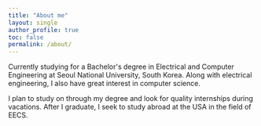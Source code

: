 ```yaml
---
title: "About me"
layout: single
author_profile: true
toc: false
permalink: /about/
---
```


Currently studying for a Bachelor's degree in Electrical and Computer Engineering at Seoul National University, South Korea. Along with electrical engineering, I also have great interest in computer science.

I plan to study on through my degree and look for quality internships during vacations. After I graduate, I seek to study abroad at the USA in the field of EECS.